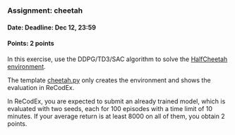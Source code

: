 ### Assignment: cheetah
#### Date: Deadline: Dec 12, 23:59
#### Points: 2 points

In this exercise, use the DDPG/TD3/SAC algorithm to solve the
[HalfCheetah environment](https://www.gymlibrary.dev/environments/mujoco/half_cheetah/).

The template [cheetah.py](https://github.com/ufal/npfl122/tree/master/labs/09/cheetah.py)
only creates the environment and shows the evaluation in ReCodEx.

In ReCodEx, you are expected to submit an already trained model, which is
evaluated with two seeds, each for 100 episodes with a time limit of 10 minutes.
If your average return is at least 8000 on all of them, you obtain 2 points.
